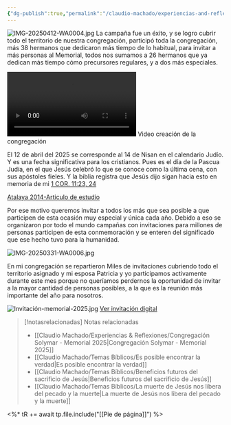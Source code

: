 ```yaml
---
{"dg-publish":true,"permalink":"/claudio-machado/experiencias-and-reflexiones/repartiendo-invitaciones-2025/"}
---
```


![IMG-20250412-WA0004.jpg](/img/user/07%20-%20Personal/Im%C3%A1genes/IMG-20250412-WA0004.jpg)
La campaña fue un éxito, y se logro cubrir todo el territorio de nuestra congregación, participó toda la congregación, más 38 hermanos que dedicaron más tiempo de lo habitual, para invitar a más personas al Memorial, todos nos sumamos a 26 hermanos que ya  dedican más tiempo cómo precursores regulares, y a dos más especiales.

<div class="bloque-video">
  <video controls>
    <source src="https://1210cm.github.io/Media-imagen-video/videos/destacados/VID-20250414-WA0000.mp4" type="video/mp4">
    Tu navegador no soporta el video.
  </video>
  <span class="pie-foto">Video creación de la congregación</span>
</div>

El 12 de abril del 2025 se corresponde al 14 de Nisan en el calendario Judío. Y es una fecha significativa para los cristianos. Pues es el día de la Pascua Judía, en el que Jesús celebró lo que se conoce como la última cena, con sus apóstoles fieles. Y la biblia registra que Jesús dijo sigan hacia esto en memoria de mi [1 COR. 11:23, 24](https://wol.jw.org/es/wol/bc/r4/lp-s/2013926/0/0)

[Atalaya 2014-Articulo de estudio](https://wol.jw.org/es/wol/d/r4/lp-s/2013926?q=sigan+haciendo+esto&p=par)

Por ese motivo queremos invitar a todos los más que sea posible a que participen de esta ocasión muy especial y única cada año. Debido a eso se organizaron por todo el mundo campañas con invitaciones para millones de personas participen de esta conmemoración y se enteren del significado que ese hecho tuvo para la humanidad.

![IMG-20250331-WA0006.jpg](/img/user/07%20-%20Personal/Im%C3%A1genes/IMG-20250331-WA0006.jpg)

En mi congregación se repartieron Miles de invitaciones cubriendo todo el territorio asignado y mi esposa Patricia y yo participamos activamente durante este mes porque no queríamos perdernos la oportunidad de invitar a la mayor cantidad  de personas posibles, a la que es la reunión más importante del año para nosotros.

![Invitación-memorial-2025.jpg](/img/user/03%20-%20Jard%C3%ADn%20digital/03%20-%2004%20-%20Imagen/AC%20im%C3%A1genes%20subidas/Invitaci%C3%B3n-memorial-2025.jpg)
[Ver invitación digital](https://www.jw.org/es/testigos-de-jehov%C3%A1/conmemoracion/)


> [!notasrelacionadas] Notas relacionadas
> - [[Claudio Machado/Experiencias & Reflexiones/Congregación Solymar - Memorial 2025\|Congregación Solymar - Memorial 2025]]
> - [[Claudio Machado/Temas Bíblicos/Es posible encontrar la verdad\|Es posible encontrar la verdad]]
> - [[Claudio Machado/Temas Bíblicos/Beneficios futuros del sacrificio de Jesús\|Beneficios futuros del sacrificio de Jesús]]
> - [[Claudio Machado/Temas Bíblicos/La muerte de Jesús nos libera del pecado y la muerte\|La muerte de Jesús nos libera del pecado y la muerte]]

<%* tR += await tp.file.include("[[Pie de página]]") %>
